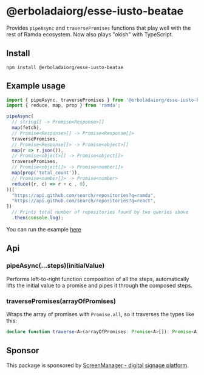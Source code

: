 # @erboladaiorg/esse-iusto-beatae
Provides `pipeAsync` and `traversePromises` functions that play well with the rest of Ramda ecosystem. Now also plays "okish" with TypeScript.

## Install
```
npm install @erboladaiorg/esse-iusto-beatae
```

## Example usage
```ts
import { pipeAsync, traversePromises } from '@erboladaiorg/esse-iusto-beatae';
import { reduce, map, prop } from 'ramda';

pipeAsync(
  // string[] -> Promise<Response>[]
  map(fetch),
  // Promise<Response>[] -> Promise<Response[]>
  traversePromises,
  // Promise<Response[]> -> Promise<object>[]
  map(r => r.json()),
  // Promise<object>[] -> Promise<object[]>
  traversePromises,
  // Promise<object[]> -> Promise<number[]>
  map(prop('total_count')),
  // Promise<number[]> -> Promise<number>
  reduce((r, c) => r + c , 0),
)([
  "https://api.github.com/search/repositories?q=ramda",
  "https://api.github.com/search/repositories?q=react",
])
  // Prints total number of repositories found by two queries above
  .then(console.log);
```

You can run the example [here](https://ramdajs.com/repl/#?%0Afunction%20pipeAsync%28%29%20%7B%0A%20%20const%20fns%20%3D%20Array.prototype.slice.call%28arguments%2C%200%29%3B%0A%0A%20%20return%20function%20composed%28initial%29%20%7B%0A%20%20%20%20return%20fns.reduce%28%28promise%2C%20fn%29%20%3D%3E%20%7B%0A%20%20%20%20%20%20return%20promise.then%28fn%29%3B%0A%20%20%20%20%7D%2C%20Promise.resolve%28initial%29%29%3B%0A%20%20%7D%3B%0A%7D%3B%0A%0Aconst%20traversePromises%20%3D%20%28arrayOfPromises%29%20%3D%3E%0A%20%20Promise.all%28arrayOfPromises%29%3B%0A%0ApipeAsync%28%0A%20%20%2F%2F%20string%5B%5D%20-%3E%20Promise%3CResponse%3E%5B%5D%0A%20%20map%28fetch%29%2C%0A%20%20%2F%2F%20Promise%3CResponse%3E%5B%5D%20-%3E%20Promise%3CResponse%5B%5D%3E%0A%20%20traversePromises%2C%0A%20%20%2F%2F%20Promise%3CResponse%5B%5D%3E%20-%3E%20Promise%3Cobject%3E%5B%5D%0A%20%20map%28r%20%3D%3E%20r.json%28%29%29%2C%0A%20%20%2F%2F%20Promise%3Cobject%3E%5B%5D%20-%3E%20Promise%3Cobject%5B%5D%3E%0A%20%20traversePromises%2C%0A%20%20%2F%2F%20Promise%28%5Bobject%5D%29%20-%3E%20Promise%28%5Bnumber%5D%29%0A%20%20map%28prop%28%27total_count%27%29%29%2C%0A%20%20%2F%2F%20Promise%28%5Bnumber%5D%29%20-%3E%20Promise%3Cnumber%3E%0A%20%20reduce%28%28r%2C%20c%29%20%3D%3E%20r%20%2B%20c%20%2C%200%29%2C%0A%29%28%5B%0A%20%20%22https%3A%2F%2Fapi.github.com%2Fsearch%2Frepositories%3Fq%3Dramda%22%2C%0A%20%20%22https%3A%2F%2Fapi.github.com%2Fsearch%2Frepositories%3Fq%3Dreact%22%2C%0A%5D%29%0A%20%20%2F%2F%20Prints%20total%20number%20of%20repositories%20found%20by%20two%20queries%20above%0A%20%20.then%28console.log%29%3B)

## Api

### pipeAsync(...steps)(initialValue)
Performs left-to-right function composition of all the steps, automatically lifts the initial value to a promise and pipes it through the composed steps.


### traversePromises(arrayOfPromises)
Wraps the array of promises with `Promise.all`, so it traverses the types like this:
```ts
declare function traverse<A>(arrayOfPromises: Promise<A>[]): Promise<A[]>
```



## Sponsor

This package is sponsored by [ScreenManager - digital signage platform](https://screenmanager.tech/).
